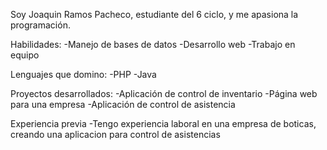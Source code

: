 Soy Joaquin Ramos Pacheco, estudiante del 6 ciclo, y me apasiona la programación.

Habilidades:
-Manejo de bases de datos
-Desarrollo web
-Trabajo en equipo

Lenguajes que domino:
-PHP
-Java

Proyectos desarrollados:
-Aplicación de control de inventario
-Página web para una empresa
-Aplicación de control de asistencia

Experiencia previa 
-Tengo experiencia laboral en una empresa de boticas, creando una aplicacion para control de asistencias
